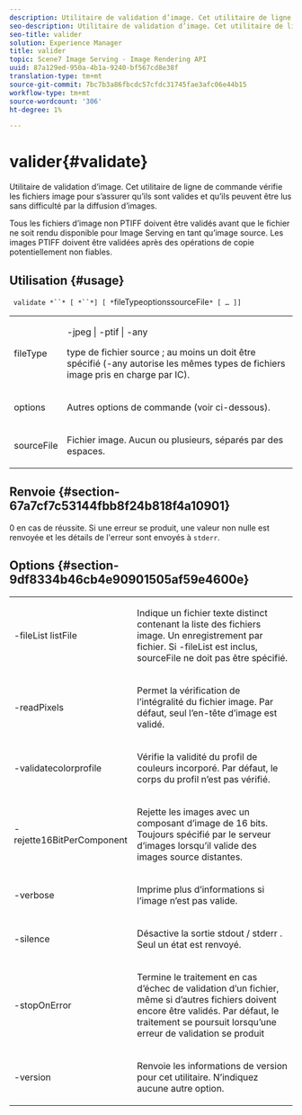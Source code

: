 ```yaml
---
description: Utilitaire de validation d’image. Cet utilitaire de ligne de commande vérifie les fichiers image pour s’assurer qu’ils sont valides et qu’ils peuvent être lus sans difficulté par la diffusion d’images.
seo-description: Utilitaire de validation d’image. Cet utilitaire de ligne de commande vérifie les fichiers image pour s’assurer qu’ils sont valides et qu’ils peuvent être lus sans difficulté par la diffusion d’images.
seo-title: valider
solution: Experience Manager
title: valider
topic: Scene7 Image Serving - Image Rendering API
uuid: 87a129ed-950a-4b1a-9240-bf567cd8e38f
translation-type: tm+mt
source-git-commit: 7bc7b3a86fbcdc57cfdc31745fae3afc06e44b15
workflow-type: tm+mt
source-wordcount: '306'
ht-degree: 1%

---
```



# valider{#validate}

Utilitaire de validation d’image. Cet utilitaire de ligne de commande vérifie les fichiers image pour s’assurer qu’ils sont valides et qu’ils peuvent être lus sans difficulté par la diffusion d’images.

Tous les fichiers d’image non PTIFF doivent être validés avant que le fichier ne soit rendu disponible pour Image Serving en tant qu’image source. Les images PTIFF doivent être validées après des opérations de copie potentiellement non fiables.

## Utilisation {#usage}

` validate *``* [ *``*] [ *`fileTypeoptionssourceFile`* [ … ]]`

<table id="simpletable_D2C6B20E1007433AB4184A73046A44F0"> 
 <tr class="strow"> 
  <td class="stentry"> <p> <span class="codeph"> <span class="varname"> fileType  </span> </span> </p> </td> 
  <td class="stentry"> <p> <span class="codeph"> -jpeg | -ptif | -any  </span> </p> <p>type de fichier source ; au moins un doit être spécifié (-any autorise les mêmes types de fichiers image pris en charge par IC). </p> </td> 
 </tr> 
 <tr class="strow"> 
  <td class="stentry"> <p> <span class="codeph"> <span class="varname"> options  </span> </span> </p> </td> 
  <td class="stentry"> <p>Autres options de commande (voir ci-dessous). </p> </td> 
 </tr> 
 <tr class="strow"> 
  <td class="stentry"> <p> <span class="codeph"> <span class="varname"> sourceFile  </span> </span> </p> </td> 
  <td class="stentry"> <p> Fichier image. Aucun ou plusieurs, séparés par des espaces. </p> </td> 
 </tr> 
</table>

## Renvoie {#section-67a7cf7c53144fbb8f24b818f4a10901}

0 en cas de réussite. Si une erreur se produit, une valeur non nulle est renvoyée et les détails de l&#39;erreur sont envoyés à `stderr`.

## Options {#section-9df8334b46cb4e90901505af59e4600e}

<table id="simpletable_004B1A29BDFD40A9B89E4CBD23119B3F"> 
 <tr class="strow"> 
  <td class="stentry"> <p> <span class="codeph"> -fileList  <span class="varname"> listFile  </span> </span> </p> </td> 
  <td class="stentry"> <p>Indique un fichier texte distinct contenant la liste des fichiers image. Un enregistrement par fichier. Si <span class="codeph"> -fileList </span> est inclus, <span class="varname"> sourceFile </span> ne doit pas être spécifié. </p> </td> 
 </tr> 
 <tr class="strow"> 
  <td class="stentry"> <p> <span class="codeph"> -readPixels  </span> </p> </td> 
  <td class="stentry"> <p>Permet la vérification de l’intégralité du fichier image. Par défaut, seul l’en-tête d’image est validé. </p> </td> 
 </tr> 
 <tr class="strow"> 
  <td class="stentry"> <p> <span class="codeph"> -validatecolorprofile  </span> </p> </td> 
  <td class="stentry"> <p>Vérifie la validité du profil de couleurs incorporé. Par défaut, le corps du profil n’est pas vérifié. </p> </td> 
 </tr> 
 <tr class="strow"> 
  <td class="stentry"> <p> <span class="codeph"> -rejette16BitPerComponent  </span> </p> </td> 
  <td class="stentry"> <p> Rejette les images avec un composant d’image de 16 bits. Toujours spécifié par le serveur d’images lorsqu’il valide des images source distantes. </p> </td> 
 </tr> 
 <tr class="strow"> 
  <td class="stentry"> <p> <span class="codeph"> -verbose  </span> </p> </td> 
  <td class="stentry"> <p> Imprime plus d’informations si l’image n’est pas valide. </p> </td> 
 </tr> 
 <tr class="strow"> 
  <td class="stentry"> <p> <span class="codeph"> -silence  </span> </p> </td> 
  <td class="stentry"> <p>Désactive la sortie <span class="codeph"> stdout </span>/ <span class="codeph"> stderr </span>. Seul un état est renvoyé. </p> </td> 
 </tr> 
 <tr class="strow"> 
  <td class="stentry"> <p> <span class="codeph"> -stopOnError  </span> </p> </td> 
  <td class="stentry"> <p>Termine le traitement en cas d’échec de validation d’un fichier, même si d’autres fichiers doivent encore être validés. Par défaut, le traitement se poursuit lorsqu’une erreur de validation se produit </p> </td> 
 </tr> 
 <tr class="strow"> 
  <td class="stentry"> <p> <span class="codeph"> -version </span> </p> </td> 
  <td class="stentry"> <p>Renvoie les informations de version pour cet utilitaire. N’indiquez aucune autre option. </p> </td> 
 </tr> 
</table>

